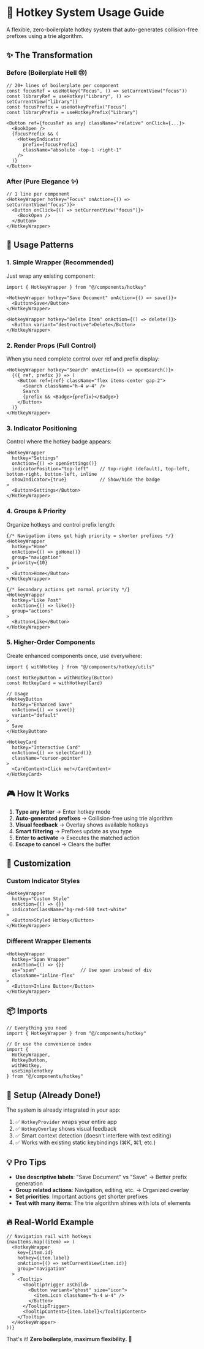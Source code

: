 # 🎯 Hotkey System Usage Guide

A flexible, zero-boilerplate hotkey system that auto-generates collision-free prefixes using a trie algorithm.

## ✨ The Transformation

### Before (Boilerplate Hell 😢)
```tsx
// 20+ lines of boilerplate per component
const focusRef = useHotkey("Focus", () => setCurrentView("focus"))
const libraryRef = useHotkey("Library", () => setCurrentView("library"))
const focusPrefix = useHotkeyPrefix("Focus")
const libraryPrefix = useHotkeyPrefix("Library")

<Button ref={focusRef as any} className="relative" onClick={...}>
  <BookOpen />
  {focusPrefix && (
    <HotkeyIndicator 
      prefix={focusPrefix} 
      className="absolute -top-1 -right-1" 
    />
  )}
</Button>
```

### After (Pure Elegance ✨)
```tsx
// 1 line per component
<HotkeyWrapper hotkey="Focus" onAction={() => setCurrentView("focus")}>
  <Button onClick={() => setCurrentView("focus")}>
    <BookOpen />
  </Button>
</HotkeyWrapper>
```

## 🚀 Usage Patterns

### 1. Simple Wrapper (Recommended)
Just wrap any existing component:

```tsx
import { HotkeyWrapper } from "@/components/hotkey"

<HotkeyWrapper hotkey="Save Document" onAction={() => save()}>
  <Button>Save</Button>
</HotkeyWrapper>

<HotkeyWrapper hotkey="Delete Item" onAction={() => delete()}>
  <Button variant="destructive">Delete</Button>
</HotkeyWrapper>
```

### 2. Render Props (Full Control)
When you need complete control over ref and prefix display:

```tsx
<HotkeyWrapper hotkey="Search" onAction={() => openSearch()}>
  {({ ref, prefix }) => (
    <Button ref={ref} className="flex items-center gap-2">
      <Search className="h-4 w-4" />
      Search
      {prefix && <Badge>{prefix}</Badge>}
    </Button>
  )}
</HotkeyWrapper>
```

### 3. Indicator Positioning
Control where the hotkey badge appears:

```tsx
<HotkeyWrapper 
  hotkey="Settings" 
  onAction={() => openSettings()}
  indicatorPosition="top-left"    // top-right (default), top-left, bottom-right, bottom-left, inline
  showIndicator={true}            // Show/hide the badge
>
  <Button>Settings</Button>
</HotkeyWrapper>
```

### 4. Groups & Priority
Organize hotkeys and control prefix length:

```tsx
{/* Navigation items get high priority = shorter prefixes */}
<HotkeyWrapper 
  hotkey="Home" 
  onAction={() => goHome()}
  group="navigation"
  priority={10}
>
  <Button>Home</Button>
</HotkeyWrapper>

{/* Secondary actions get normal priority */}
<HotkeyWrapper 
  hotkey="Like Post" 
  onAction={() => like()}
  group="actions"
>
  <Button>Like</Button>
</HotkeyWrapper>
```

### 5. Higher-Order Components
Create enhanced components once, use everywhere:

```tsx
import { withHotkey } from "@/components/hotkey/utils"

const HotkeyButton = withHotkey(Button)
const HotkeyCard = withHotkey(Card)

// Usage
<HotkeyButton 
  hotkey="Enhanced Save" 
  onAction={() => save()}
  variant="default"
>
  Save
</HotkeyButton>

<HotkeyCard 
  hotkey="Interactive Card" 
  onAction={() => selectCard()}
  className="cursor-pointer"
>
  <CardContent>Click me!</CardContent>
</HotkeyCard>
```

## 🎮 How It Works

1. **Type any letter** → Enter hotkey mode
2. **Auto-generated prefixes** → Collision-free using trie algorithm  
3. **Visual feedback** → Overlay shows available hotkeys
4. **Smart filtering** → Prefixes update as you type
5. **Enter to activate** → Executes the matched action
6. **Escape to cancel** → Clears the buffer

## 🎨 Customization

### Custom Indicator Styles
```tsx
<HotkeyWrapper 
  hotkey="Custom Style"
  onAction={() => {}}
  indicatorClassName="bg-red-500 text-white"
>
  <Button>Styled Hotkey</Button>
</HotkeyWrapper>
```

### Different Wrapper Elements
```tsx
<HotkeyWrapper 
  hotkey="Span Wrapper"
  onAction={() => {}}
  as="span"                // Use span instead of div
  className="inline-flex"
>
  <Button>Inline Button</Button>
</HotkeyWrapper>
```

## 📦 Imports

```tsx
// Everything you need
import { HotkeyWrapper } from "@/components/hotkey"

// Or use the convenience index
import { 
  HotkeyWrapper, 
  HotkeyButton, 
  withHotkey,
  useSimpleHotkey 
} from "@/components/hotkey"
```

## 🚀 Setup (Already Done!)

The system is already integrated in your app:

1. ✅ `HotkeyProvider` wraps your entire app
2. ✅ `HotkeyOverlay` shows visual feedback  
3. ✅ Smart context detection (doesn't interfere with text editing)
4. ✅ Works with existing static keybindings (⌘K, ⌘1, etc.)

## 💡 Pro Tips

- **Use descriptive labels**: "Save Document" vs "Save" → Better prefix generation
- **Group related actions**: Navigation, editing, etc. → Organized overlay
- **Set priorities**: Important actions get shorter prefixes
- **Test with many items**: The trie algorithm shines with lots of elements

## 🔥 Real-World Example

```tsx
// Navigation rail with hotkeys
{navItems.map((item) => (
  <HotkeyWrapper
    key={item.id}
    hotkey={item.label}
    onAction={() => setCurrentView(item.id)}
    group="navigation"
  >
    <Tooltip>
      <TooltipTrigger asChild>
        <Button variant="ghost" size="icon">
          <item.icon className="h-4 w-4" />
        </Button>
      </TooltipTrigger>
      <TooltipContent>{item.label}</TooltipContent>
    </Tooltip>
  </HotkeyWrapper>
))}
```

That's it! **Zero boilerplate, maximum flexibility.** 🎯 